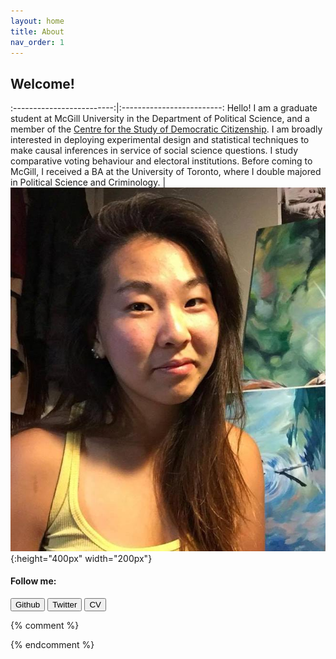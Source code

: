```yaml
---
layout: home
title: About
nav_order: 1
---
```


## Welcome!

:-------------------------:|:-------------------------:
Hello! I am a graduate student at McGill University in the Department of Political Science, and a member of the [Centre for the Study of Democratic Citizenship](https://csdc-cecd.ca/). I am broadly interested in deploying experimental design and statistical techniques to make causal inferences in service of social science questions. I study comparative voting behaviour and electoral institutions. Before coming to McGill, I received a BA at the University of Toronto, where I double majored in Political Science and Criminology. | ![profile-picture](/images/PF.jpg){:height="400px" width="200px"}



#### Follow me:

<script src="https://kit.fontawesome.com/c6b0f9749c.js" crossorigin="anonymous"></script>


<a href="https://github.com/aychen5"><button class="btn"><i class="fab fa-github"></i> Github</button></a>
<a href="https://twitter.com/AYChen555"><button class="btn"><i class="fab fa-twitter"></i> Twitter</button></a>
<a href="https://github.com/aychen5/cv/raw/master/annieychen_cv.pdf"><button class="btn"><i class="fab fa-twitter"></i> CV</button></a>



{% comment %}


{% endcomment %}


